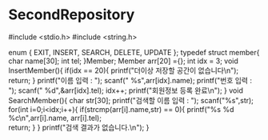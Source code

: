 # SecondRepository
#include <stdio.h>
#include <string.h>

enum {
    EXIT,
    INSERT,
    SEARCH,
    DELETE,
    UPDATE
};
typedef struct member{
    char name[30];
    int tel;
}Member;
Member arr[20] ={};
int idx = 3; 
void InsertMember(){
    if(idx == 20){
        printf("더이상 저장할 공간이 없습니다\n");
        return;
    }
    printf("이름 입력 : ");
    scanf(" %s",arr[idx].name);
    printf("번호 입력 : ");
    scanf(" %d",&arr[idx].tel);
    idx++;
    printf("회원정보 등록 완료\n");
}
void SearchMember(){
    char str[30];
    printf("검색할 이름 입력 : ");
    scanf("%s",str);
    for(int i=0;i<idx;i++){
        if(strcmp(arr[i].name,str) == 0){
            printf("%s %d %c\n",arr[i].name, arr[i].tel);  
            return;
        }
    }
    printf("검색 결과가 없습니다.\n");
}
